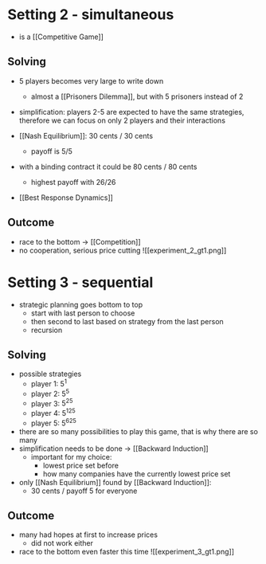 # Setting 2 - simultaneous
- is a [[Competitive Game]]

## Solving
- 5 players becomes very large to write down
	- almost a [[Prisoners Dilemma]], but with 5 prisoners instead of 2
- simplification: players 2-5 are expected to have the same strategies, therefore we can focus on only 2 players and their interactions

- [[Nash Equilibrium]]: 30 cents / 30 cents
	- payoff is 5/5
- with a binding contract it could be 80 cents / 80 cents
	- highest payoff with 26/26
- [[Best Response Dynamics]]

## Outcome
- race to the bottom -> [[Competition]]
- no cooperation, serious price cutting
![[experiment_2_gt1.png]]

# Setting 3 - sequential
- strategic planning goes bottom to top
	- start with last person to choose
	- then second to last based on strategy from the last person
	- recursion

## Solving
- possible strategies
	- player 1: $5^1$
	- player 2: $5^5$
	- player 3: $5^{25}$
	- player 4: $5^{125}$
	- player 5: $5^{625}$
- there are so many possibilities to play this game, that is why there are so many
- simplification needs to be done -> [[Backward Induction]]
	- important for my choice:
		- lowest price set before
		- how many companies have the currently lowest price set
- only [[Nash Equilibrium]] found by [[Backward Induction]]:
	- 30 cents / payoff 5 for everyone

## Outcome
- many had hopes at first to increase prices
	- did not work either
- race to the bottom even faster this time
![[experiment_3_gt1.png]]